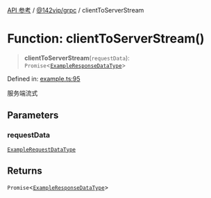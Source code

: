 [API 参考](../wiki/Home) / [@142vip/grpc](../wiki/@142vip.grpc) / clientToServerStream

# Function: clientToServerStream()

> **clientToServerStream**(`requestData`): `Promise`<[`ExampleResponseDataType`](../wiki/@142vip.grpc.Interface.ExampleResponseDataType)>

Defined in: [example.ts:95](https://github.com/142vip/core-x/blob/15d5bc9ef4bece78c0e60bdf074a2d245f625100/packages/grpc/src/example.ts#L95)

服务端流式

## Parameters

### requestData

[`ExampleRequestDataType`](../wiki/@142vip.grpc.Interface.ExampleRequestDataType)

## Returns

`Promise`<[`ExampleResponseDataType`](../wiki/@142vip.grpc.Interface.ExampleResponseDataType)>
